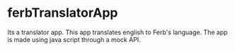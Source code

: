 # ferbTranslatorApp
 Its a translator app. This app translates english to Ferb's language. The app is made using java script through a mock API.
